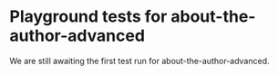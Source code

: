 # Playground tests for about-the-author-advanced
We are still awaiting the first test run for about-the-author-advanced.
